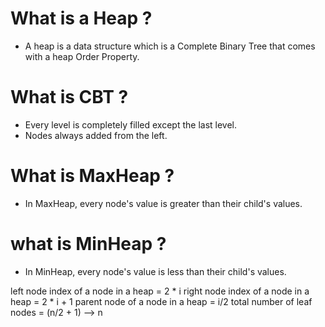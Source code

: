 # What is a Heap ?
- A heap is a data structure which is a Complete Binary Tree that comes with a heap Order Property.

# What is CBT ?
- Every level is completely filled except the last level.
- Nodes always added from the left.

# What is MaxHeap ?
- In MaxHeap, every node's value is greater than their child's values.

# what is MinHeap ?
- In MinHeap, every node's value is less than their child's values.


left node index of a node in a heap = 2 * i
right node index of a node in a heap = 2 * i + 1
parent node of a node in a heap = i/2
total number of leaf nodes = (n/2 + 1) --> n
